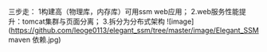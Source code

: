 三步走：
1构建高（物理库，内存库）可用ssm web应用；
2.web服务性能提升：tomcat集群与页面分离；
3.拆分为分布式架构
![image](https://github.com/leoge0113/elegant_ssm/tree/master/image/Elegant_SSM maven 依赖.jpg)


